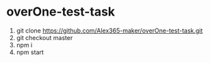 # overOne-test-task

1. git clone https://github.com/Alex365-maker/overOne-test-task.git
2. git checkout master
3. npm i
4. npm start

